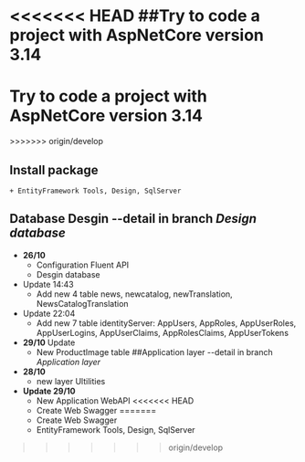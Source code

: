 <<<<<<< HEAD
##Try to code a project with AspNetCore version 3.14
=======
<h1>Try to code a project with AspNetCore version 3.14</h1>
>>>>>>> origin/develop

## Install package
	+ EntityFramework Tools, Design, SqlServer

## Database Desgin --detail in branch <i>Design database</i>
- <b>26/10</b>
	+ Configuration Fluent API 
	+ Desgin database
- Update 14:43
	+ Add new 4 table news, newcatalog, newTranslation, NewsCatalogTranslation
- Update 22:04
	+ Add new 7 table identityServer: AppUsers, AppRoles, AppUserRoles, AppUserLogins, AppUserClaims, AppRolesClaims, AppUserTokens
- <b>29/10</b> Update
	+ New ProductImage table
##Application layer --detail in branch <i>Application layer</i>
- <b>28/10</b>
	+ new layer Ultilities
- <b>Update 29/10</b> 
	+ New Application WebAPI
<<<<<<< HEAD
	+ Create Web Swagger
=======
	+ Create Web Swagger
	+ EntityFramework Tools, Design, SqlServer
>>>>>>> origin/develop
